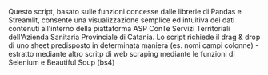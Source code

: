 Questo script, basato sulle funzioni concesse dalle librerie di Pandas e Streamlit, consente una visualizzazione semplice ed intuitiva dei dati contenuti all'interno della piattaforma ASP ConTe Servizi Territoriali dell'Azienda Sanitaria Provinciale di Catania.
Lo script richiede il drag & drop di uno sheet predisposto in determinata maniera (es. nomi campi colonne) - estratto mediante altro scritp di web scraping mediante le funzioni di Selenium e Beautiful Soup (bs4)
